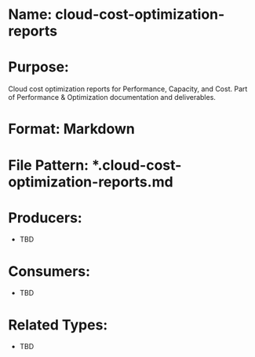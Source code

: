# Name: cloud-cost-optimization-reports

# Purpose:
Cloud cost optimization reports for Performance, Capacity, and Cost. Part of Performance & Optimization documentation and deliverables.

# Format: Markdown

# File Pattern: *.cloud-cost-optimization-reports.md

# Producers:
- TBD

# Consumers:
- TBD

# Related Types:
- TBD
